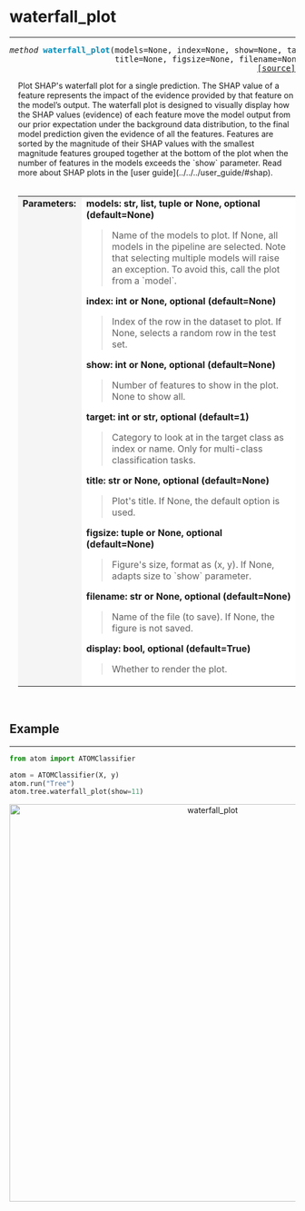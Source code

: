 # waterfall_plot
----------------

<a name="atom"></a>
<pre><em>method</em> <strong style="color:#008AB8">waterfall_plot</strong>(models=None, index=None, show=None, target=1,
                      title=None, figsize=None, filename=None, display=True)
<div align="right"><a href="https://github.com/tvdboom/ATOM/blob/master/atom/plots.py#L2245">[source]</a></div></pre>
<div style="padding-left:3%">
Plot SHAP's waterfall plot for a single prediction.
 The SHAP value of a feature represents the impact of the evidence
 provided by that feature on the model’s output. The waterfall plot
 is designed to visually display how the SHAP values (evidence) of
 each feature move the model output from our prior expectation under
 the background data distribution, to the final model prediction
 given the evidence of all the features. Features are sorted by
 the magnitude of their SHAP values with the smallest magnitude
 features grouped together at the bottom of the plot when the
 number of features in the models exceeds the `show` parameter.
 Read more about SHAP plots in the [user guide](../../../user_guide/#shap).
<br /><br />
<table width="100%">
<tr>
<td width="15%" style="vertical-align:top; background:#F5F5F5;"><strong>Parameters:</strong></td>
<td width="75%" style="background:white;">
<strong>models: str, list, tuple or None, optional (default=None)</strong>
<blockquote>
Name of the models to plot. If None, all models in the pipeline are selected. Note
 that selecting multiple models will raise an exception. To avoid this, call the
 plot from a `model`.
</blockquote>
<strong>index: int or None, optional (default=None)</strong>
<blockquote>
Index of the row in the dataset to plot. If None, selects a random row in the test set.
</blockquote>
<strong>show: int or None, optional (default=None)</strong>
<blockquote>
Number of features to show in the plot. None to show all.
</blockquote>
<strong>target: int or str, optional (default=1)</strong>
<blockquote>
Category to look at in the target class as index or name. Only for multi-class
 classification tasks.
</blockquote>
<strong>title: str or None, optional (default=None)</strong>
<blockquote>
Plot's title. If None, the default option is used.
</blockquote>
<strong>figsize: tuple or None, optional (default=None)</strong>
<blockquote>
Figure's size, format as (x, y). If None, adapts size to `show` parameter.
</blockquote>
<strong>filename: str or None, optional (default=None)</strong>
<blockquote>
Name of the file (to save). If None, the figure is not saved.
</blockquote>
<strong>display: bool, optional (default=True)</strong>
<blockquote>
Whether to render the plot.
</blockquote>
</tr>
</table>
</div>
<br />



## Example
----------

```python
from atom import ATOMClassifier

atom = ATOMClassifier(X, y)
atom.run("Tree")
atom.tree.waterfall_plot(show=11)
```
<div align="center">
    <img src="../../../img/plots/waterfall_plot.png" alt="waterfall_plot" width="700" height="700"/>
</div>

